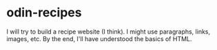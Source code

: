 # odin-recipes

I will try to build a recipe website (I think).
I might use paragraphs, links, images, etc. 
By the end, I'll have understood the basics of HTML.